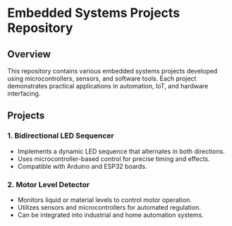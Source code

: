 # Embedded Systems Projects Repository

## Overview
This repository contains various embedded systems projects developed using microcontrollers, sensors, and software tools.
Each project demonstrates practical applications in automation, IoT, and hardware interfacing.

## Projects
### 1. **Bidirectional LED Sequencer**
   - Implements a dynamic LED sequence that alternates in both directions.
   - Uses microcontroller-based control for precise timing and effects.
   - Compatible with Arduino and ESP32 boards.

### 2. **Motor Level Detector**
   - Monitors liquid or material levels to control motor operation.
   - Utilizes sensors and microcontrollers for automated regulation.
   - Can be integrated into industrial and home automation systems.
